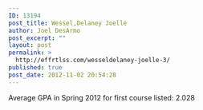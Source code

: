 ```yaml
---
ID: 13194
post_title: Wessel,Delaney Joelle
author: Joel DesArmo
post_excerpt: ""
layout: post
permalink: >
  http://effrtlss.com/wesseldelaney-joelle-3/
published: true
post_date: 2012-11-02 20:54:28
---
```

<p>Average GPA in Spring 2012 for first course listed: 2.028</p>